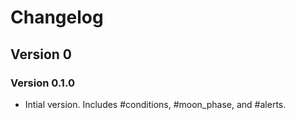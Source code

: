 # Changelog
## Version 0
### Version 0.1.0
* Intial version. Includes #conditions, #moon_phase, and #alerts.
